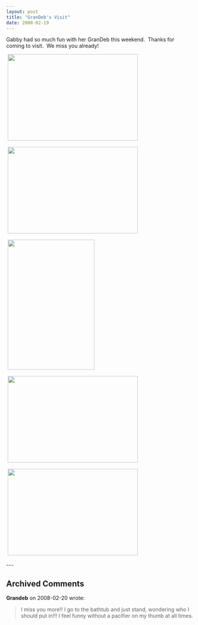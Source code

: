```yaml
---
layout: post
title: "GranDeb's Visit"
date: 2008-02-19
---
```


<p>Gabby had so much fun with her GranDeb this weekend.  Thanks for coming to visit.  We miss you already!</p>
<p> <img alt="" height="233" src="/thepaladinos/assets/images/2008-02-19-DSC_0015(Custom).JPG" width="350"/></p>
<p> <img alt="" height="233" src="/thepaladinos/assets/images/2008-02-19-DSC_0031(Custom).JPG" width="350"/></p>
<p> <img alt="" height="350" src="/thepaladinos/assets/images/2008-02-19-DSC_0008(Custom).JPG" width="233"/></p>
<p> <img alt="" height="233" src="/thepaladinos/assets/images/2008-02-19-DSC_0024(Custom).JPG" width="350"/></p>
<p> <img alt="" height="233" src="/thepaladinos/assets/images/2008-02-19-DSC_0007(Custom).JPG" width="350"/></p>
---

## Archived Comments

**Grandeb** on 2008-02-20 wrote:

> I miss you more!!  I go to the bathtub and just stand, wondering who I should put in!!!  I feel funny without a pacifier on my thumb at all times.

